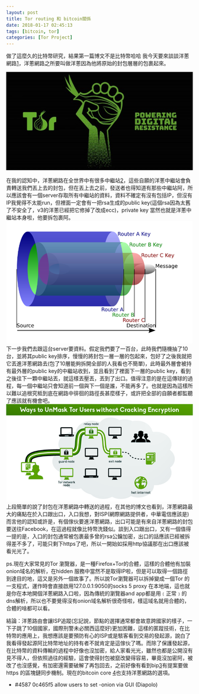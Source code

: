 ```yaml
---
layout: post
title: Tor routing 和 bitcoin關係
date: 2018-01-17 02:45:13
tags: [bitcoin, tor]
categories: [Tor Project]
---
```


做了這麼久的比特幣研究，結果第一篇博文不是比特幣哈哈
我今天要來談談洋蔥網路[1](https://www.torproject.org/)，洋蔥網路之所要叫做洋蔥因為他將原始的封包層層的包裹起來。

![](/image/tor1.jpg)

在我的認知中，洋蔥網路在全世界中有很多中繼站[2](https://atlas.torproject.org/)，這些自願的洋蔥中繼站會負責轉送我們丟上去的封包，但在丟上去之前，發送者也得知道有那些中繼站阿，所以應該會有一個server存取所有中繼站的資料，資料不確定有沒有包括IP，但沒有IP我覺得不太能run，但裡面一定會有一把rsa生成的public key(這個rsa因為太舊了不安全了，v3的洋蔥已經把它修掉了改成ecc)，private key 當然也就是洋蔥中繼站本身啦，他要拆包裹阿。
![](/image/tor2.png)
下一步我們去跟這台server要資料。假定我們要了一百台，此時我們隨機抽了10台，並將其public key排序，慢慢的將封包一層一層的包起來，包好了之後我就把它丟進洋蔥網路去(包了10層能夠拆開全部的人我看也不簡單)，此時最外層會被持有最外層的public key的中繼站收到，並且看到了裡面下一層的public key，看到之後往下一顆中繼站丟，就這樣丟壓丟，丟到了出口。值得注意的是在這傳球的過程，每一個中繼站只會知道前一個與下一個是誰，不能再多了。也就是因為這樣所以難以追根究柢到底在網路中徘徊的路徑長甚麼樣子，或許把全部的自願者都監聽了應該就有機會吧。
![](/image/tor3.png)
上段簡單的說了封包在洋蔥網路中轉送的過程，在其他的博文也看到，洋蔥網路最大的痛點在於入口跟出口，入口我想，對ISP(網際網路提供者，中華電信應該是)而言他的認知或許是，有個傢伙要進洋蔥網路，出口可能是有來自洋蔥網路的封包要送往Facebook，在這過程就像比特幣洗錢似。談到入口跟出口，又有一個值得一提的是，入口的封包通常被包裹最多曾的rsa公鑰加密，出口的話應該已經被拆得差不多了，可能只剩下https了吧，所以一開始如採用http協議那在出口應該被看光光了。

ps.現在大家常見的Tor 瀏覽器，是一種Firefox+Tor的合體，這樣的合體他有加裝onion域名的解析，在hidden 服務中當然不是取得IP啦，但是可以取得一個路徑到達目的地，這又是另外一個故事了。所以說Tor瀏覽器可以拆掉變成一個Tor 的一支程式，運作時會直接啟用127.0.0.1:9050的socks 5 proxy 在本地端，這也就是你在本地開個洋蔥網路入口啦，因為傳統的瀏覽器and app都是用﹝正常﹞的dns解析，所以也不要覺得沒有onion域名解析很奇怪啦，樣這域名就用合體的，合體的啥都可以看。

結論：洋蔥路由會讓ISP追蹤(忘記說，節點的選擇通常都會故意跨國家的樣子，一下子跳了10個國家，國際刑警未必關西這麼好)更加困難，這樣的匿蹤技術，在比特幣的應用上，我想應該是要預防有心的ISP或是駭客看到交易的發起源，說白了我看得發起源阿比特幣地址的持有者不就肯定是這傢伙了嗎。而除了保護發起源，在比特幣的資料傳輸的過程中好像也沒加密，給人家看光光，雖然也都是公開沒有見不得人，但依照過往的經驗，這會使得封包被竄改變得容易，畢竟沒加密阿，被改了也沒感覺，有加密還需要破解了再包回去，之前好像有看到bip[3](https://en.bitcoin.it/wiki/Bitcoin_Improvement_Proposals)有提案要做https 的區塊鏈同步機制。現在的bitcoin core [4](https://bitcoincore.org/en/releases/0.12.0/)也支持洋蔥網路的選項。

* #4587 0c465f5 allow users to set -onion via GUI (Diapolo)
